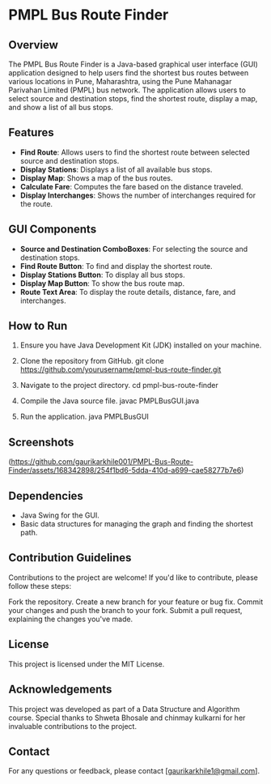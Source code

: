 
# PMPL Bus Route Finder

## Overview

The PMPL Bus Route Finder is a Java-based graphical user interface (GUI) application designed to help users find the shortest bus routes between various locations in Pune, Maharashtra, using the Pune Mahanagar Parivahan Limited (PMPL) bus network. The application allows users to select source and destination stops, find the shortest route, display a map, and show a list of all bus stops.

## Features

- **Find Route**: Allows users to find the shortest route between selected source and destination stops.
- **Display Stations**: Displays a list of all available bus stops.
- **Display Map**: Shows a map of the bus routes.
- **Calculate Fare**: Computes the fare based on the distance traveled.
- **Display Interchanges**: Shows the number of interchanges required for the route.

## GUI Components

- **Source and Destination ComboBoxes**: For selecting the source and destination stops.
- **Find Route Button**: To find and display the shortest route.
- **Display Stations Button**: To display all bus stops.
- **Display Map Button**: To show the bus route map.
- **Route Text Area**: To display the route details, distance, fare, and interchanges.

## How to Run

1. Ensure you have Java Development Kit (JDK) installed on your machine.
2. Clone the repository from GitHub.
   git clone https://github.com/yourusername/pmpl-bus-route-finder.git
  
3. Navigate to the project directory.
   cd pmpl-bus-route-finder
   
4. Compile the Java source file.
   javac PMPLBusGUI.java
 
5. Run the application.
   java PMPLBusGUI
  

## Screenshots

(https://github.com/gaurikarkhile001/PMPL-Bus-Route-Finder/assets/168342898/254f1bd6-5dda-410d-a699-cae58277b7e6)


## Dependencies

- Java Swing for the GUI.
- Basic data structures for managing the graph and finding the shortest path.


## Contribution Guidelines

Contributions to the project are welcome! If you'd like to contribute, please follow these steps:

Fork the repository.
Create a new branch for your feature or bug fix.
Commit your changes and push the branch to your fork.
Submit a pull request, explaining the changes you've made.


## License

This project is licensed under the MIT License.


## Acknowledgements

This project was developed as part of a Data Structure and Algorithm course.
Special thanks to Shweta Bhosale and chinmay kulkarni for her invaluable contributions to the project.


## Contact

For any questions or feedback, please contact [gaurikarkhile1@gmail.com].

